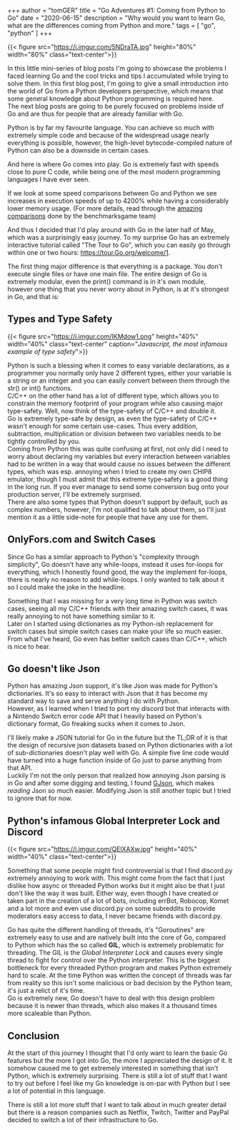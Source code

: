 +++
author = "tomGER"
title = "Go Adventures #1: Coming from Python to Go"
date = "2020-06-15"
description = "Why would you want to learn Go, what are the differences coming from Python and more."
tags = [
    "go",
    "python"
]
+++

{{< figure src="https://i.imgur.com/5NDraTA.jpg" height="80%" width="80%" class="text-center">}}

In this little mini-series of blog posts I'm going to showcase the problems I faced learning Go and the cool tricks and tips I accumulated while trying to solve them. In this first blog post, I'm going to give a small introduction into the world of Go from a Python developers perspective, which means that some general knowledge about Python programming is required here.  
The next blog posts are going to be purely focused on problems inside of Go and are thus for people that are already familiar with Go.

Python is by far my favourite language. You can achieve so much with extremely simple code and because of the widespread usage nearly everything is possible, however, the high-level bytecode-compiled nature of Python can also be a downside in certain cases.

And here is where Go comes into play. Go is extremely fast with speeds close to pure C code, while being one of the most modern programming languages I have ever seen.  

If we look at some speed comparisons between Go and Python we see increases in execution speeds of up to 4200% while having a considerably lower memory usage. (For more details, read through the [amazing comparisons](https://benchmarksgame-team.pages.debian.net/benchmarksgame/fastest/go-python3.html) done by the benchmarksgame team)

And thus I decided that I'd play around with Go in the later half of May, which was a surprisingly easy journey. To my surprise Go has an extremely interactive tutorial called "The Tour to Go", which you can easily go through within one or two hours: https://tour.Go.org/welcome/1.  

The first thing major difference is that everything is a package. You don't execute single files or have one main file. The entire design of Go is extremely modular, even the print() command is in it's own module, however one thing that you never worry about in Python, is at it's strongest in Go, and that is:

## **Types and Type Safety**

{{< figure src="https://i.imgur.com/IKMdow1.png" height="40%" width="40%" class="text-center" caption="*Javascript, the most infamous example of type safety*">}}

Python is such a blessing when it comes to easy variable declarations, as a programmer you normally only have 2 different types, either your variable is a string or an integer and you can easily convert between them through the str() or int() functions.   
C/C++ on the other hand has a lot of different type, which allows you to constrain the memory footprint of your program while also causing major type-safety. Well, now think of the type-safety of C/C++ and double it.  
Go is extremely type-safe by design, as even the type-safety of C/C++ wasn't enough for some certain use-cases. Thus every addition, subtraction, multiplication or division between two variables needs to be tightly controlled by you.  
Coming from Python this was quite confusing at first, not only did I need to worry about declaring my variables but every interaction between variables had to be written in a way that would cause no issues between the different types, which was esp. annoying when I tried to create my own CHIP8 emulator, though I must admit that this extreme type-safety is a good thing in the long run. If you ever manage to send some conversion bug onto your production server, I'll be extremely surprised.  
There are also some types that Python doesn't support by default, such as complex numbers, however, I'm not qualified to talk about them, so I'll just mention it as a little side-note for people that have any use for them.

## **OnlyFors.com and Switch Cases**

Since Go has a similar approach to Python's "complexity through simplicity", Go doesn't have any while-loops, instead it uses for-loops for everything, which I honestly found good, the way the implement for-loops, there is nearly no reason to add while-loops. I only wanted to talk about it so I could make the joke in the headline.  

Something that I was missing for a very long time in Python was switch cases, seeing all my C/C++ friends with their amazing switch cases, it was really annoying to not have something similar to it.  
Later on I started using dictionaries as my Python-ish replacement for switch cases but simple switch cases can make your life so much easier. From what I've heard, Go even has better switch cases than C/C++, which is nice to hear.

## **Go doesn't like Json**

Python has amazing Json support, it's like Json was made for Python's dictionaries. It's so easy to interact with Json that it has become my standard way to save and serve anything I do with Python.  
However, as I learned when I tried to port my discord bot that interacts with a Nintendo Switch error code API that I heavily based on Python's dictionary format, Go freaking sucks when it comes to Json.  

I'll likely make a JSON tutorial for Go in the future but the TL;DR of it is that the design of recursive json datasets based on Python dictionaries with a lot of sub-dictionaries doesn't play well with Go. A simple five line code would have turned into a huge function inside of Go just to parse anything from that API.  
Luckily I'm not the only person that realized how annoying Json parsing is in Go and after some digging and testing, I found [GJson](https://github.com/tidwall/gjson), which makes *reading* Json so much easier. Modifying Json is still another topic but I tried to ignore that for now.

## **Python's infamous Global Interpreter Lock and Discord**

{{< figure src="https://i.imgur.com/QElXAXw.jpg" height="40%" width="40%" class="text-center">}}

Something that some people might find controversial is that I find discord.py extremely annoying to work with. This might come from the fact that I just dislike how async or threaded Python works but it might also be that I just don't like the way it was built. Either way, even though I have created or taken part in the creation of a lot of bots, including errBot, Robocop, Komet and a lot more and even use discord.py on some subreddits to provide moderators easy access to data, I never became friends with discord.py.

Go has quite the different handling of threads, it's "Goroutines" are extremely easy to use and are natively built into the core of Go, compared to Python which has the so called **GIL**, which is extremely problematic for threading. The GIL is the *Global Interpreter Lock* and causes every single thread to fight for control over the Python interpreter. This is the biggest bottleneck for every threaded Python program and makes Python extremely hard to scale. At the time Python was written the concept of threads was far from reality so this isn't some malicious or bad decision by the Python team, it's just a relict of it's time.  
Go is extremely new, Go doesn't have to deal with this design problem because it is newer than threads, which also makes it a thousand times more scaleable than Python.

## Conclusion

At the start of this journey I thought that I'd only want to learn the basic Go features but the more I got into Go, the more I appreciated the design of it. It somehow caused me to get extremely interested in something that isn't Python, which is extremely surprising. There is still a lot of stuff that I want to try out before I feel like my Go knowledge is on-par with Python but I see a lot of potential in this language.  

There is still a lot more stuff that I want to talk about in much greater detail but there is a reason companies such as Netflix, Twitch, Twitter and PayPal decided to switch a lot of their infrastructure to Go.